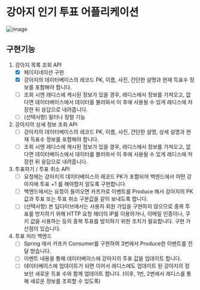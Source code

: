 # 강아지 인기 투표 어플리케이션
![image](https://github.com/numble-dog-popular-vote-3team/dog-popular-vote-sm9171/assets/18053020/889b98e1-3ecf-4c8c-8187-e3d89358e00f)

## 구현기능
1. 강아지 목록 조회 API
   - [x] 페이지네이션 구현
   - [x] 강아지의 데이터베이스의 레코드 PK, 이름, 사진, 간단한 설명과 현재 득표수 정보를 포함해야 합니다.
   - [ ] 조회 시엔 레디스에 캐시된 정보가 있을 경우, 레디스에서 정보를 가져오고, 없다면 데이터베이스에서 데이터를 불러와서 이 후에 사용될 수 있게 레디스에 저장한 뒤 응답으로 내려줍니다.
   - [ ] (선택사항) 필터나 정렬 기능
2. 강아지의 상세 정보 조회 API
   - [ ] 강아지의 데이터베이스의 레코드 PK, 이름, 사진, 간단한 설명, 상세 설명과 현재 득표수 정보를 포함해야 합니다.
   - [ ] 조회 시엔 레디스에 캐시된 정보가 있을 경우, 레디스에서 정보를 가져오고, 없다면 데이터베이스에서 데이터를 불러와서 이 후에 사용될 수 있게 레디스에 저장한 뒤 응답으로 내려줍니다.
3. 투표하기 / 투표 취소 API
   - [ ] 요청에는 강아지의 데이터베이스의 레코드 PK가 포함되어 백엔드에서 어떤 강아지에 투표 +1 를 해야할지 알도록 구현합니다.
   - [ ] 백엔드에서는 요청이 들어오면 카프카로 이벤트를 Produce 해서 강아지의 PK 값과 투표 또는 투표 취소 구분값을 같이 보내도록 합니다.
   - [ ] (선택사항) 본 딥다이브에서는 사용자 회원 가입을 구현하지 않으므로 중복 투표를 방지하기 위해 HTTP 요청 헤더의 IP를 이용하거나, 이메일 인증이나, 쿠키 값을 사용하는 등의 중복 투표를 방지하기 위한 조치가 필요합니다. 구현 가산점이 있습니다.
4. 투표 처리 백엔드
   - [ ] Spring 에서 카프카 Consumer를 구현하여 3번에서 Produce한 이벤트를 전달 받습니다.
   - [ ] 이벤트 내용을 통해 데이터베이스에 강아지의 투표 값을 업데이트 합니다.
   - [ ] 데이터베이스에 업데이트가 되면 이어서 레디스에도 업데이트 된 강아지의 정보만 새로운 득표 수와 함께 업데이트 합니다. (이후, 1번, 2번에서 레디스를 통해 새로운 정보를 조회할 수 있도록)